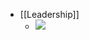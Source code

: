 - [[Leadership]]
    - ![](https://firebasestorage.googleapis.com/v0/b/firescript-577a2.appspot.com/o/imgs%2Fapp%2FChaChaanTeng%2FlLUkMPjwtw.jpeg?alt=media&token=7cb13c4c-499b-4797-9613-18e6fbec16fd)

